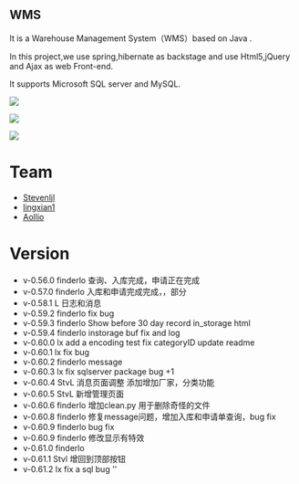 ## WMS

It is a Warehouse Management System（WMS）based on Java .

In this project,we use spring,hibernate as backstage and use Html5,jQuery and Ajax as web Front-end.

It supports Microsoft SQL server and MySQL.


![](http://i1.piimg.com/567571/bfef94ac6d69a9b7.png)

![](http://i1.piimg.com/567571/59e9b5225cc04d61.png)

![](http://i1.piimg.com/567571/a3bd15c66a25a03f.png)



# Team
* [Stevenljl](https://github.com/Stevenljl)
* [lingxian1](https://github.com/lingxian1)
* [Aollio](https://github.com/Aollio)



# Version

- v-0.56.0 finderlo
  查询、入库完成，申请正在完成
- v-0.57.0 finderlo
  入库和申请完成完成，，部分
- v-0.58.1 L
  日志和消息
- v-0.59.2 finderlo
  fix bug
- v-0.59.3 finderlo
  Show before 30 day record in_storage html
- v-0.59.4 finderlo
  instorage buf fix and log
- v-0.60.0 lx
  add a encoding test
  fix categoryID
  update readme
- v-0.60.1 lx
  fix bug
- v-0.60.2 finderlo
  message
- v-0.60.3 lx
  fix sqlserver package bug +1
- v-0.60.4 StvL
  消息页面调整   添加增加厂家，分类功能
- v-0.60.5 StvL 新增管理页面
- v-0.60.6 finderlo
  增加clean.py 用于删除奇怪的文件
- v-0.60.8 finderlo
  修复message问题，增加入库和申请单查询，bug fix
- v-0.60.9 finderlo
  bug fix
- v-0.60.9 finderlo
  修改显示有特效
- v-0.61.0 finderlo
- v-0.61.1 Stvl
  增回到顶部按钮
- v-0.61.2 lx
  fix a sql bug ''
